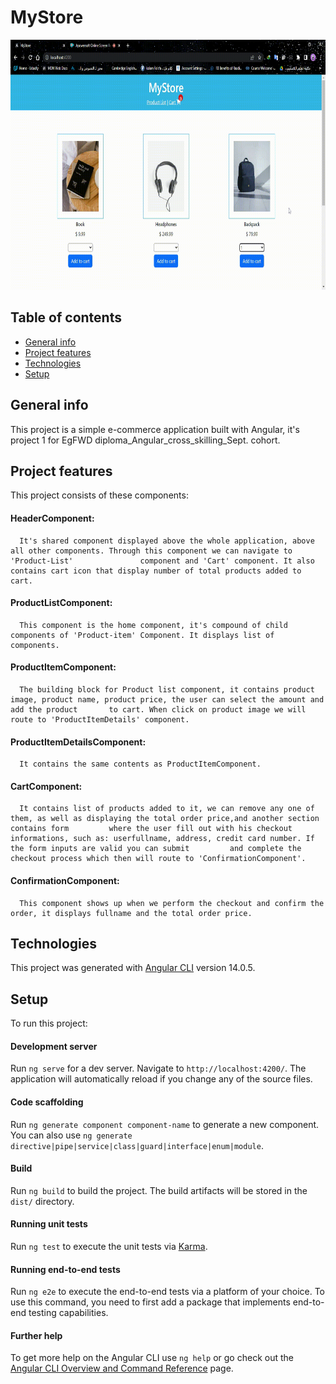 # MyStore
<img src="https://github.com/Nada-Mamdouh/MyStore/blob/main/MyStore.gif" width="800" height="400"/>

## Table of contents
* [General info](#general-info)
* [Project features](#project-features)
* [Technologies](#technologies)
* [Setup](#setup)

## General info
This project is a simple e-commerce application built with Angular, it's project 1 for EgFWD diploma_Angular_cross_skilling_Sept. cohort.

## Project features
This project consists of these components:
  #### HeaderComponent:
      It's shared component displayed above the whole application, above all other components. Through this component we can navigate to 'Product-List'               component and 'Cart' component. It also contains cart icon that display number of total products added to cart.
  #### ProductListComponent:
      This component is the home component, it's compound of child components of 'Product-item' Component. It displays list of components.
  #### ProductItemComponent:
      The building block for Product list component, it contains product image, product name, product price, the user can select the amount and add the product       to cart. When click on product image we will route to 'ProductItemDetails' component.
  #### ProductItemDetailsComponent:
      It contains the same contents as ProductItemComponent.
  #### CartComponent:
      It contains list of products added to it, we can remove any one of them, as well as displaying the total order price,and another section contains form         where the user fill out with his checkout informations, such as: userfullname, address, credit card number. If the form inputs are valid you can submit         and complete the checkout process which then will route to 'ConfirmationComponent'.
  #### ConfirmationComponent:
      This component shows up when we perform the checkout and confirm the order, it displays fullname and the total order price.
  	
## Technologies
This project was generated with [Angular CLI](https://github.com/angular/angular-cli) version 14.0.5.

## Setup
To run this project:

#### Development server
Run `ng serve` for a dev server. Navigate to `http://localhost:4200/`. The application will automatically reload if you change any of the source files.

#### Code scaffolding
Run `ng generate component component-name` to generate a new component. You can also use `ng generate directive|pipe|service|class|guard|interface|enum|module`.

#### Build
Run `ng build` to build the project. The build artifacts will be stored in the `dist/` directory.

#### Running unit tests
Run `ng test` to execute the unit tests via [Karma](https://karma-runner.github.io).

#### Running end-to-end tests
Run `ng e2e` to execute the end-to-end tests via a platform of your choice. To use this command, you need to first add a package that implements end-to-end testing capabilities.

#### Further help
To get more help on the Angular CLI use `ng help` or go check out the [Angular CLI Overview and Command Reference](https://angular.io/cli) page.
